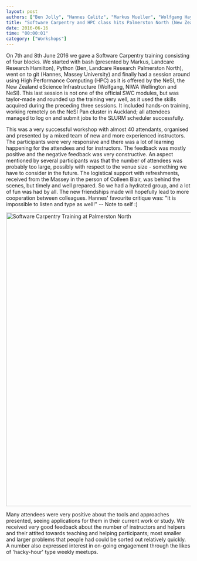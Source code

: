 ```yaml
---
layout: post
authors: ["Ben Jolly", "Hannes Calitz", "Markus Mueller", "Wolfgang Hayek"]
title: "Software Carpentry and HPC class hits Palmerston North (New Zealand)"
date: 2016-06-16
time: "00:00:01"
category: ["Workshops"]
---
```

On 7th and 8th June 2016 we gave a Software Carpentry training consisting of four blocks. We started with bash (presented by Markus, Landcare Research Hamilton), Python (Ben, Landcare Research Palmerston North), went on to git (Hannes, Massey University) and finally had a session around using High Performance Computing (HPC) as it is offered by the NeSI, the New Zealand eScience Infrastructure (Wolfgang, NIWA Wellington and NeSI). This last session is not one of the official SWC modules, but was taylor-made and rounded up the training very well, as it used the skills acquired during the preceding three sessions. It included hands-on training, working remotely on the NeSI Pan cluster in Auckland; all attendees managed to log on and submit jobs to the SLURM scheduler successfully.

This was a very successful workshop with almost 40 attendants, organised and presented by a mixed team of new and more experienced instructors. The participants were very responsive and there was a lot of learning happening for the attendees and for instructors. The feedback was mostly positive and the negative feedback was very constructive. An aspect mentioned by several participants was that the number of attendees was probably too large, possibly with respect to the venue size - something we have to consider in the future. The logistical support with refreshments, received from the Massey in the person of Colleen Blair, was behind the scenes, but timely and well prepared. So we had a hydrated group, and a lot of fun was had by all. The new friendships made will hopefully lead to more cooperation between colleagues. Hannes' favourite critique was: "It is impossible to listen and type as well!"   -- Note to self :)

<img src="../../../files/2016/06/palmerstion-north-training.jpg" alt="Software Carpentry Training at Palmerston North" width="800px">

Many attendees were very positive about the tools and approaches presented, seeing applications for them in their current work or study. We received very good feedback about the number of instructors and helpers and their attited towards teaching and helping participants; most smaller and larger problems that people had could be sorted out relatively quickly. A number also expressed interest in on-going engagement through the likes of 'hacky-hour' type weekly meetups.

